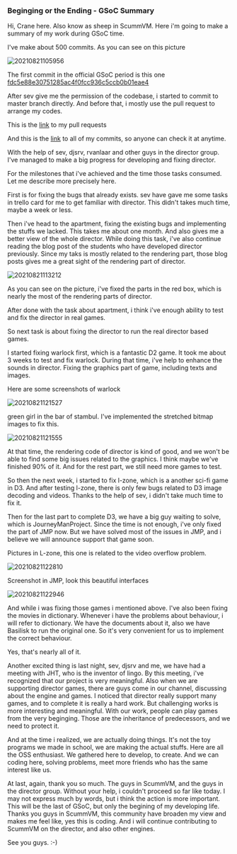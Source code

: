 ### Beginging or the Ending - GSoC Summary

Hi, Crane here. Also know as sheep in ScummVM. Here i'm going to make a summary of my work during GSoC time.

I've make about 500 commits. As you can see on this picture

![20210821105956](https://picsheep.oss-cn-beijing.aliyuncs.com/pic/20210821105956.png)

The first commit in the official GSoC period is this one [fdc5e88e30751285ac4f0fcc936c5ccb0b01eae4](https://github.com/scummvm/scummvm/commit/fdc5e88e30751285ac4f0fcc936c5ccb0b01eae4)

After sev give me the permission of the codebase, i started to commit to master branch directly. And before that, i mostly use the pull request to arrange my codes.

This is the [link](https://github.com/scummvm/scummvm/pulls?q=is%3Apr+is%3Aclosed+author%3Aysj1173886760) to my pull requests

And this is the [link](https://github.com/scummvm/scummvm/commits?author=ysj1173886760) to all of my commits, so anyone can check it at anytime.

With the help of sev, djsrv, rvanlaar and other guys in the director group. I've managed to make a big progress for developing and fixing director.

For the milestones that i've achieved and the time those tasks consumed. Let me describe more precisely here.

First is for fixing the bugs that already exists. sev have gave me some tasks in trello card for me to get familiar with director. This didn't takes much time, maybe a week or less.

Then i've head to the apartment, fixing the existing bugs and implementing the stuffs we lacked. This takes me about one month. And also gives me a better view of the whole director. While doing this task, i've also continue reading the blog post of the students who have developed director previously. Since my taks is mostly related to the rendering part, those blog posts gives me a great sight of the rendering part of director.

![20210821113212](https://picsheep.oss-cn-beijing.aliyuncs.com/pic/20210821113212.png)

As you can see on the picture, i've fixed the parts in the red box, which is nearly the most of the rendering parts of director.

After done with the task about apartment, i think i've enough ability to test and fix the director in real games.

So next task is about fixing the director to run the real director based games.

I started fixing warlock first, which is a fantastic D2 game. It took me about 3 weeks to test and fix warlock. During that time, i've help to enhance the sounds in director. Fixing the graphics part of game, including texts and images.

Here are some screenshots of warlock

![20210821121527](https://picsheep.oss-cn-beijing.aliyuncs.com/pic/20210821121527.png)

green girl in the bar of stambul. I've implemented the stretched bitmap images to fix this.

![20210821121555](https://picsheep.oss-cn-beijing.aliyuncs.com/pic/20210821121555.png)

At that time, the rendering code of director is kind of good, and we won't be able to find some big issues related to the graphics. I think maybe we've finished 90% of it. And for the rest part, we still need more games to test.

So then the next week, i started to fix l-zone, which is a another sci-fi game in D3. And after testing l-zone, there is only few bugs related to D3 image decoding and videos. Thanks to the help of sev, i didn't take much time to fix it.

Then for the last part to complete D3, we have a big guy waiting to solve, which is JourneyManProject. Since the time is not enough, i've only fixed the part of JMP now. But we have solved most of the issues in JMP, and i believe we will announce support that game soon.

Pictures in L-zone, this one is related to the video overflow problem.

![20210821122810](https://picsheep.oss-cn-beijing.aliyuncs.com/pic/20210821122810.png)

Screenshot in JMP, look this beautiful interfaces

![20210821122946](https://picsheep.oss-cn-beijing.aliyuncs.com/pic/20210821122946.png)

And while i was fixing those games i mentioned above. I've also been fixing the movies in dictionary. Whenever i have the problems about behaviour, i will refer to dictionary. We have the documents about it, also we have Basilisk to run the original one. So it's very convenient for us to implement the correct behaviour.

Yes, that's nearly all of it.

Another excited thing is last night, sev, djsrv and me, we have had a meeting with JHT, who is the inventor of lingo. By this meeting, i've recognized that our project is very meaningful. Also when we are supporting director games, there are guys come in our channel, discussing about the engine and games. I noticed that director really support many games, and to complete it is really a hard work. But challenging works is more interesting and meaningful. With our work, people can play games from the very beginging. Those are the inheritance of predecessors, and we need to protect it.

And at the time i realized, we are actually doing things. It's not the toy programs we made in school, we are making the actual stuffs. Here are all the OSS enthusiast. We gathered here to develop, to create. And we can coding here, solving problems, meet more friends who has the same interest like us.

At last, again, thank you so much. The guys in ScummVM, and the guys in the director group. Without your help, i couldn't proceed so far like today. I may not express much by words, but i think the action is more important. This will be the last of GSoC, but only the begining of my developing life. Thanks you guys in ScummVM, this community have broaden my view and makes me feel like, yes this is coding. And i will continue contributing to ScummVM on the director, and also other engines. 

See you guys. :-)